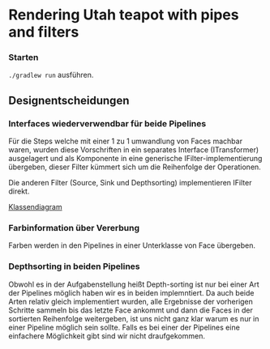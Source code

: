 # Rendering Utah teapot with pipes and filters

### Starten

``./gradlew run`` ausführen.

## Designentscheidungen

### Interfaces wiederverwendbar für beide Pipelines
Für die Steps welche mit einer 1 zu 1 umwandlung von Faces machbar waren, wurden diese Vorschriften in ein separates 
Interface (ITransformer) ausgelagert und als Komponente in eine generische IFilter-implementierung übergeben, dieser Filter 
kümmert sich um die Reihenfolge der Operationen.

Die anderen Filter (Source, Sink und Depthsorting) implementieren IFilter direkt. 

[Klassendiagram](./class-diagram.png)

### Farbinformation über Vererbung

Farben werden in den Pipelines in einer Unterklasse von Face übergeben.

### Depthsorting in beiden Pipelines
Obwohl es in der Aufgabenstellung heißt Depth-sorting ist nur bei einer Art der Pipelines möglich haben wir es in beiden implemntiert.
Da auch beide Arten relativ gleich implementiert wurden, alle Ergebnisse der vorherigen Schritte sammeln bis das letzte Face
ankommt und dann die Faces in der sortierten Reihenfolge weitergeben, ist uns nicht ganz klar warum es nur in einer Pipeline möglich sein sollte.
Falls es bei einer der Pipelines eine einfachere Möglichkeit gibt sind wir nicht draufgekommen.